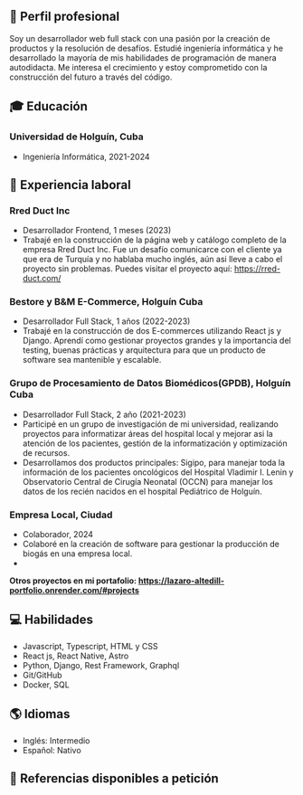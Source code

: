 ## 💼 Perfil profesional
Soy un desarrollador web full stack con una pasión por la creación de productos y la resolución de desafíos. Estudié ingeniería informática y he desarrollado la mayoría de mis habilidades de programación de manera autodidacta. Me interesa el crecimiento y estoy comprometido con la construcción del futuro a través del código.

## 🎓 Educación

### Universidad de Holguín, Cuba
- Ingeniería Informática, 2021-2024

## 💼 Experiencia laboral

### Rred Duct Inc
- Desarrollador Frontend, 1 meses (2023)
- Trabajé en la construcción de la página web y catálogo completo de la empresa Rred Duct Inc. Fue un desafío comunicarce con el cliente ya que era de Turquía y no hablaba mucho inglés, aún asi lleve a cabo el proyecto sin problemas. Puedes visitar el proyecto aquí: https://rred-duct.com/

### Bestore y B&M E-Commerce, Holguín Cuba
- Desarrollador Full Stack, 1 años (2022-2023)
- Trabajé en la construcción de dos E-commerces utilizando React js y Django. Aprendí como gestionar proyectos grandes y la importancia del testing, buenas prácticas y arquitectura para que un producto de software sea mantenible y escalable.

### Grupo de Procesamiento de Datos Biomédicos(GPDB), Holguín Cuba
- Desarrollador Full Stack, 2 año (2021-2023)
- Participé en un grupo de investigación de mi universidad, realizando proyectos para informatizar áreas del hospital local y mejorar asi la atención de los pacientes, gestión de la informatización y optimización de recursos.
- Desarrollamos dos productos principales: Sigipo, para manejar toda la información de los pacientes oncológicos del Hospital Vladimir I. Lenin y Observatorio Central de Cirugía Neonatal (OCCN) para manejar los datos de los recién nacidos en el hospital Pediátrico de Holguín.

### Empresa Local, Ciudad
- Colaborador, 2024
- Colaboré en la creación de software para gestionar la producción de biogás en una empresa local.
- 
**Otros proyectos en mi portafolio: https://lazaro-altedill-portfolio.onrender.com/#projects**

## 💻 Habilidades

- Javascript, Typescript, HTML y CSS
- React js, React Native, Astro
- Python, Django, Rest Framework, Graphql
- Git/GitHub
- Docker, SQL

## 🌎 Idiomas

- Inglés: Intermedio
- Español: Nativo

## 🔗 Referencias disponibles a petición
